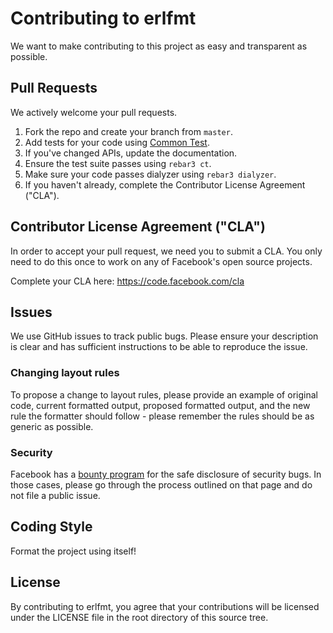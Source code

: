 # Contributing to erlfmt
We want to make contributing to this project as easy and transparent as
possible.

## Pull Requests
We actively welcome your pull requests.

1. Fork the repo and create your branch from `master`.
2. Add tests for your code using [Common Test](https://erlang.org/doc/apps/common_test/basics_chapter.html).
3. If you've changed APIs, update the documentation.
4. Ensure the test suite passes using `rebar3 ct`.
5. Make sure your code passes dialyzer using `rebar3 dialyzer`.
6. If you haven't already, complete the Contributor License Agreement ("CLA").

## Contributor License Agreement ("CLA")
In order to accept your pull request, we need you to submit a CLA. You only need
to do this once to work on any of Facebook's open source projects.

Complete your CLA here: <https://code.facebook.com/cla>

## Issues
We use GitHub issues to track public bugs. Please ensure your description is
clear and has sufficient instructions to be able to reproduce the issue.

### Changing layout rules
To propose a change to layout rules, please provide an example of original code,
current formatted output, proposed formatted output, and the new rule the
formatter should follow - please remember the rules should be as generic as possible.

### Security
Facebook has a [bounty program](https://www.facebook.com/whitehat/) for the safe
disclosure of security bugs. In those cases, please go through the process
outlined on that page and do not file a public issue.

## Coding Style
Format the project using itself!

## License
By contributing to erlfmt, you agree that your contributions will be licensed
under the LICENSE file in the root directory of this source tree.
